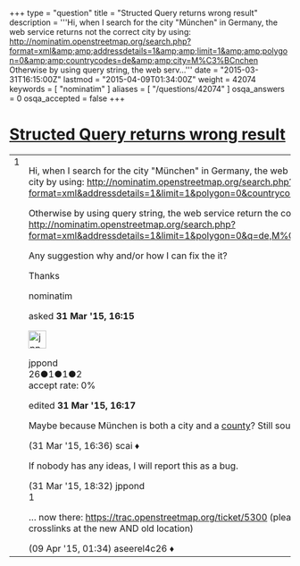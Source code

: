 +++
type = "question"
title = "Structed Query returns wrong result"
description = '''Hi, when I search for the city &quot;München&quot; in Germany, the web service returns not the correct city by using: http://nominatim.openstreetmap.org/search.php?format=xml&amp;amp;addressdetails=1&amp;amp;limit=1&amp;amp;polygon=0&amp;amp;countrycodes=de&amp;amp;city=M%C3%BCnchen  Otherwise by using query string, the web serv...'''
date = "2015-03-31T16:15:00Z"
lastmod = "2015-04-09T01:34:00Z"
weight = 42074
keywords = [ "nominatim" ]
aliases = [ "/questions/42074" ]
osqa_answers = 0
osqa_accepted = false
+++

<div class="headNormal">

# [Structed Query returns wrong result](/questions/42074/structed-query-returns-wrong-result)

</div>

<div id="main-body">

<div id="askform">

<table id="question-table" style="width:100%;">
<colgroup>
<col style="width: 50%" />
<col style="width: 50%" />
</colgroup>
<tbody>
<tr>
<td style="width: 30px; vertical-align: top"><div class="vote-buttons">
<span id="post-42074-upvote" class="ajax-command post-vote up" rel="nofollow" title="I like this post (click again to cancel)"> </span>
<div id="post-42074-score" class="post-score" title="current number of votes">
1
</div>
<span id="post-42074-downvote" class="ajax-command post-vote down" rel="nofollow" title="I dont like this post (click again to cancel)"> </span> <span id="favorite-mark" class="ajax-command favorite-mark" rel="nofollow" title="mark/unmark this question as favorite (click again to cancel)"> </span>
<div id="favorite-count" class="favorite-count">
&#10;</div>
</div></td>
<td><div id="item-right">
<div class="question-body">
<p>Hi, when I search for the city "München" in Germany, the web service returns not the correct city by using: <a href="http://nominatim.openstreetmap.org/search.php?format=xml&amp;addressdetails=1&amp;limit=1&amp;polygon=0&amp;countrycodes=de&amp;city=M%C3%BCnchen">http://nominatim.openstreetmap.org/search.php?format=xml&amp;addressdetails=1&amp;limit=1&amp;polygon=0&amp;countrycodes=de&amp;city=M%C3%BCnchen</a></p>
<p>Otherwise by using query string, the web service return the correct city <a href="http://nominatim.openstreetmap.org/search.php?format=xml&amp;addressdetails=1&amp;limit=1&amp;polygon=0&amp;q=de,M%C3%BCnchen">http://nominatim.openstreetmap.org/search.php?format=xml&amp;addressdetails=1&amp;limit=1&amp;polygon=0&amp;q=de,M%C3%BCnchen</a></p>
<p>Any suggestion why and/or how I can fix the it?</p>
<p>Thanks</p>
</div>
<div id="question-tags" class="tags-container tags">
<span class="post-tag tag-link-nominatim" rel="tag" title="see questions tagged &#39;nominatim&#39;">nominatim</span>
</div>
<div id="question-controls" class="post-controls">
&#10;</div>
<div class="post-update-info-container">
<div class="post-update-info post-update-info-user">
<p>asked <strong>31 Mar '15, 16:15</strong></p>
<img src="https://secure.gravatar.com/avatar/a1330cd569d65db6ee7a4dad84d5da3d?s=32&amp;d=identicon&amp;r=g" class="gravatar" width="32" height="32" alt="jppond&#39;s gravatar image" />
<p><span>jppond</span><br />
<span class="score" title="26 reputation points">26</span><span title="1 badges"><span class="badge1">●</span><span class="badgecount">1</span></span><span title="1 badges"><span class="silver">●</span><span class="badgecount">1</span></span><span title="2 badges"><span class="bronze">●</span><span class="badgecount">2</span></span><br />
<span class="accept_rate" title="Rate of the user&#39;s accepted answers">accept rate:</span> <span title="jppond has no accepted answers">0%</span></p>
</div>
<div class="post-update-info post-update-info-edited">
<p><span> edited <strong>31 Mar '15, 16:17</strong> </span></p>
</div>
</div>
<div id="comments-container-42074" class="comments-container">
<span id="42075"></span>
<div id="comment-42075" class="comment">
<div id="post-42075-score" class="comment-score">
&#10;</div>
<div class="comment-text">
<p>Maybe because München is both a city and a <a href="http://nominatim.openstreetmap.org/search.php?format=xml&amp;addressdetails=1&amp;limit=1&amp;polygon=0&amp;countrycodes=de&amp;county=M%C3%BCnchen">county</a>? Still sounds like a bug to me.</p>
</div>
<div id="comment-42075-info" class="comment-info">
<span class="comment-age">(31 Mar '15, 16:36)</span> <span class="comment-user userinfo">scai ♦</span>
</div>
</div>
<span id="42079"></span>
<div id="comment-42079" class="comment">
<div id="post-42079-score" class="comment-score">
&#10;</div>
<div class="comment-text">
<p>If nobody has any ideas, I will report this as a bug.</p>
</div>
<div id="comment-42079-info" class="comment-info">
<span class="comment-age">(31 Mar '15, 18:32)</span> <span class="comment-user userinfo">jppond</span>
</div>
</div>
<span id="42226"></span>
<div id="comment-42226" class="comment">
<div id="post-42226-score" class="comment-score">
1
</div>
<div class="comment-text">
<p>… now there: <a href="https://trac.openstreetmap.org/ticket/5300">https://trac.openstreetmap.org/ticket/5300</a> (please always mention such crosslinks at the new AND old location)</p>
</div>
<div id="comment-42226-info" class="comment-info">
<span class="comment-age">(09 Apr '15, 01:34)</span> <span class="comment-user userinfo">aseerel4c26 ♦</span>
</div>
</div>
</div>
<div id="comment-tools-42074" class="comment-tools">
&#10;</div>
<div class="clear">
&#10;</div>
<div id="comment-42074-form-container" class="comment-form-container">
&#10;</div>
<div class="clear">
&#10;</div>
</div></td>
</tr>
</tbody>
</table>

</div>

</div>

